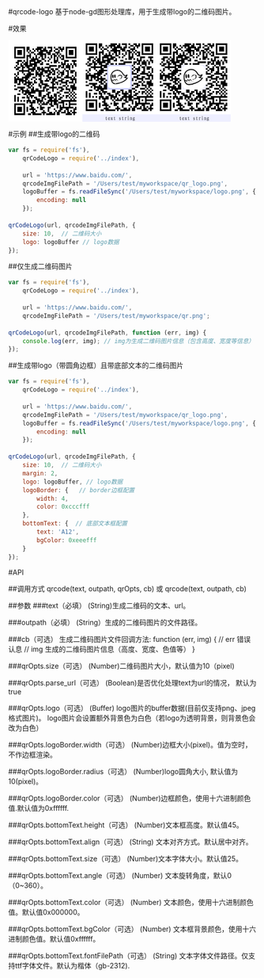 #qrcode-logo
基于node-gd图形处理库，用于生成带logo的二维码图片。

#效果
<div style="height: 165px;">
<img src="https://raw.githubusercontent.com/fisherw/resource-cache/master/img/test_qr.png" width = "150" height = "165" alt="基础二维码" align=left />
<img src="https://raw.githubusercontent.com/fisherw/resource-cache/master/img/testqr_logo.png" width = "150" height = "165" alt="带logo二维码" align=left />
<img src="https://raw.githubusercontent.com/fisherw/resource-cache/master/img/testqr_logo1.png" width = "150" height = "165" alt="带logo二维码1" align=left />
</div>

#示例
##生成带logo的二维码
```javascript
var fs = require('fs'),
    qrCodeLogo = require('../index'),

    url = 'https://www.baidu.com/',
    qrcodeImgFilePath = '/Users/test/myworkspace/qr_logo.png',
    logoBuffer = fs.readFileSync('/Users/test/myworkspace/logo.png', {
        encoding: null
    });

qrCodeLogo(url, qrcodeImgFilePath, {
    size: 10,  // 二维码大小
    logo: logoBuffer // logo数据
});
```


##仅生成二维码图片
```javascript
var fs = require('fs'),
    qrCodeLogo = require('../index'),

    url = 'https://www.baidu.com/',
    qrcodeImgFilePath = '/Users/test/myworkspace/qr.png';

qrCodeLogo(url, qrcodeImgFilePath, function (err, img) {
    console.log(err, img); // img为生成二维码图片信息（包含高度、宽度等信息）
});
```

##生成带logo（带圆角边框）且带底部文本的二维码图片
```javascript
var fs = require('fs'),
    qrCodeLogo = require('../index'),

    url = 'https://www.baidu.com/',
    qrcodeImgFilePath = '/Users/test/myworkspace/qr_logo.png',
    logoBuffer = fs.readFileSync('/Users/test/myworkspace/logo.png', {
        encoding: null
    });

qrCodeLogo(url, qrcodeImgFilePath, {
    size: 10,  // 二维码大小
    margin: 2,
    logo: logoBuffer, // logo数据
    logoBorder: {   // border边框配置
        width: 4,
        color: 0xcccfff
    },
    bottomText: {  // 底部文本框配置
        text: 'A12',
        bgColor: 0xeeefff
    }
});
```

#API

##调用方式
qrcode(text, outpath, qrOpts, cb) 或 qrcode(text, outpath, cb)

##参数
###text（必填）
(String)生成二维码的文本、url。

###outpath（必填）
(String）生成的二维码图片的文件路径。

###cb（可选）
生成二维码图片文件回调方法: function (err, img) {
    // err 错误认息
    // img  生成的二维码图片信息（高度、宽度、色值等）
}

###qrOpts.size（可选）
(Number)二维码图片大小，默认值为10（pixel)

###qrOpts.parse_url（可选）
(Boolean)是否优化处理text为url的情况， 默认为true

###qrOpts.logo（可选）
(Buffer) logo图片的buffer数据(目前仅支持png、jpeg格式图片)。 logo图片会设置额外背景色为白色（若logo为透明背景，则背景色会改为白色）

###qrOpts.logoBorder.width（可选）
(Number)边框大小(pixel)。值为空时，不作边框渲染。
        
###qrOpts.logoBorder.radius（可选）
(Number)logo圆角大小, 默认值为10(pixel)。

###qrOpts.logoBorder.color（可选）
(Number)边框颜色，使用十六进制颜色值.默认值为0xffffff.

###qrOpts.bottomText.height（可选）
(Number)文本框高度。默认值45。

###qrOpts.bottomText.align（可选）
(String) 文本对齐方式。默认居中对齐。

###qrOpts.bottomText.size（可选）
(Number)文本字体大小。默认值25。
        
###qrOpts.bottomText.angle（可选）
(Number) 文本旋转角度，默认0（0~360）。

###qrOpts.bottomText.color（可选）
(Number) 文本颜色，使用十六进制颜色值。默认值0x000000。

###qrOpts.bottomText.bgColor（可选）
(Number) 文本框背景颜色，使用十六进制颜色值。默认值0xffffff。

###qrOpts.bottomText.fontFilePath（可选）
(String) 文本字体文件路径。仅支持ttf字体文件。默认为楷体（gb-2312).




